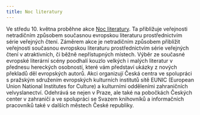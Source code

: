 ```yaml
---
title: Noc literatury
---
```


Ve středu 10. května proběhne akce [Noc
literatury](http://www.nocliteratury.cz/cs/2017/).  Ta přibližuje veřejnosti
netradičním způsobem současnou evropskou literaturu prostřednictvím série
veřejných čtení. Záměrem akce je netradičním způsobem přiblížit veřejnosti
současnou evropskou literaturu prostřednictvím série veřejných čtení v
atraktivních, či běžně nepřístupných místech. Výběr ze současné evropské
literární scény poodhalí kouzlo velkých i malých literatur v přednesu hereckých
osobností, které vám představí ukázky z nových překladů děl evropských autorů.
Akci organizují Česká centra ve spolupráci s pražským sdružením evropských
kulturních institutů sítě EUNIC (European Union National Institutes for
Culture) a kulturními odděleními zahraničních velvyslanectví.  Odehrává se
nejen v Praze, ale také na pobočkách Českých center v zahraničí a ve spolupráci
se Svazem knihovníků a informačních pracovníků také v dalších městech České
republiky.

